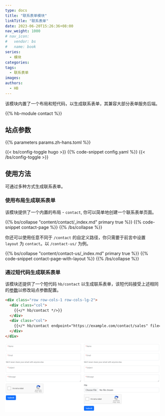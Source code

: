 ```yaml
---
type: docs
title: "联系表单模块"
linkTitle: "联系表单"
date: 2023-06-20T15:26:36+08:00
nav_weight: 1000
# nav_icon:
#   vendor: bs
#   name: book
series:
  - 模块
categories:
tags:
  - 联系表单
images:
authors:
  - HB
---
```


该模块内置了一个布局和短代码，以生成联系表单，其兼容大部分表单服务后端。

<!--more-->

{{% hb-module contact %}}

## 站点参数

{{% parameters params.zh-hans.toml %}}

{{< bs/config-toggle hugo >}}
{{% code-snippet config.yaml %}}
{{< /bs/config-toggle >}}

## 使用方法

可通过多种方式生成联系表单。

### 使用布局生成联系表单

该模块提供了一个内置的布局 - `contact`, 你可以简单地创建一个联系表单页面。

{{% bs/collapse "content/contact/_index.md" primary true %}}
{{% code-snippet contact-page %}}
{{% /bs/collapse %}}

你还可以使用任意不同于 `/contact` 的自定义路径，你只需要于前言中设置 `layout` 为 `contact`。以 `/contact-us/` 为例。

{{% bs/collapse "content/contact-us/_index.md" primary true %}}
{{% code-snippet contact-page-with-layout %}}
{{% /bs/collapse %}}

### 通过短代码生成联系表单

该模块还提供了一个短代码 `hb/contact` 以生成联系表单，该短代码接受上述相同的[参数](#站点参数)以修改站点参数配置。

```markdown
<div class="row row-cols-1 row-cols-lg-2">
  <div class="col">
    {{</* hb/contact */>}}
  </div>
  <div class="col">
    {{</* hb/contact endpoint="https://example.com/contact/sales" file=true */>}}
  </div>
</div>
```

![联系表单短代码例子](shortcode-example.png)
